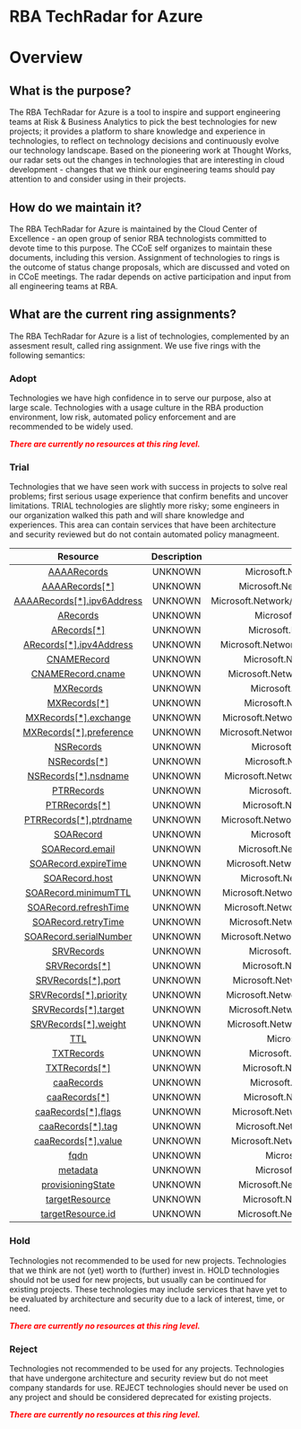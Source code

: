 
RBA TechRadar for Azure
=======================

# Overview

## What is the purpose?


The RBA TechRadar for Azure is a tool to inspire and support engineering teams at Risk & Business Analytics to pick the best technologies for new projects; it provides a platform to share knowledge and experience in technologies, to reflect on technology decisions and continuously evolve our technology landscape.  Based on the pioneering work at Thought Works, our radar sets out the changes in technologies that are interesting in cloud development - changes that we think our engineering teams should pay attention to and consider using in their projects.
## How do we maintain it?


The RBA TechRadar for Azure is maintained by the Cloud Center of Excellence - an open group of senior RBA technologists committed to devote time to this purpose.  The CCoE self organizes to maintain these documents, including this version.  Assignment of technologies to rings is the outcome of status change proposals, which are discussed and voted on in CCoE meetings.  The radar depends on active participation and input from all engineering teams at RBA.
## What are the current ring assignments?


The RBA TechRadar for Azure is a list of technologies, complemented by an assesment result, called ring assignment.  We use five rings with the following semantics:
### Adopt


Technologies we have high confidence in to serve our purpose, also at large scale.  Technologies with a usage culture in the RBA production environment, low risk, automated policy enforcement and are recommended to be widely used.  
  
***<font color="red"> There are currently no resources at this ring level. </font>***
### Trial


Technologies that we have seen work with success in projects to solve real problems;  first serious usage experience that confirm benefits and uncover limitations.  TRIAL technologies are slightly more risky; some engineers in our organization walked this path and will share knowledge and experiences.  This area can contain services that have been architecture and security reviewed but do not contain automated policy managmeent.  

|Resource|Description|Path|Status|
| :---: | :---: | :---: | :---: |
|[AAAARecords](https://github.com/openrba/python-azure-techradar/blob/master/Microsoft.Network/dnszones/TXT/AAAARecords)|UNKNOWN|Microsoft.Network/dnszones/TXT/AAAARecords|TRIAL|
|[AAAARecords[*]](https://github.com/openrba/python-azure-techradar/blob/master/Microsoft.Network/dnszones/TXT/AAAARecords[*])|UNKNOWN|Microsoft.Network/dnszones/TXT/AAAARecords[*]|TRIAL|
|[AAAARecords[*].ipv6Address](https://github.com/openrba/python-azure-techradar/blob/master/Microsoft.Network/dnszones/TXT/AAAARecords[*].ipv6Address)|UNKNOWN|Microsoft.Network/dnszones/TXT/AAAARecords[*].ipv6Address|TRIAL|
|[ARecords](https://github.com/openrba/python-azure-techradar/blob/master/Microsoft.Network/dnszones/TXT/ARecords)|UNKNOWN|Microsoft.Network/dnszones/TXT/ARecords|TRIAL|
|[ARecords[*]](https://github.com/openrba/python-azure-techradar/blob/master/Microsoft.Network/dnszones/TXT/ARecords[*])|UNKNOWN|Microsoft.Network/dnszones/TXT/ARecords[*]|TRIAL|
|[ARecords[*].ipv4Address](https://github.com/openrba/python-azure-techradar/blob/master/Microsoft.Network/dnszones/TXT/ARecords[*].ipv4Address)|UNKNOWN|Microsoft.Network/dnszones/TXT/ARecords[*].ipv4Address|TRIAL|
|[CNAMERecord](https://github.com/openrba/python-azure-techradar/blob/master/Microsoft.Network/dnszones/TXT/CNAMERecord)|UNKNOWN|Microsoft.Network/dnszones/TXT/CNAMERecord|TRIAL|
|[CNAMERecord.cname](https://github.com/openrba/python-azure-techradar/blob/master/Microsoft.Network/dnszones/TXT/CNAMERecord.cname)|UNKNOWN|Microsoft.Network/dnszones/TXT/CNAMERecord.cname|TRIAL|
|[MXRecords](https://github.com/openrba/python-azure-techradar/blob/master/Microsoft.Network/dnszones/TXT/MXRecords)|UNKNOWN|Microsoft.Network/dnszones/TXT/MXRecords|TRIAL|
|[MXRecords[*]](https://github.com/openrba/python-azure-techradar/blob/master/Microsoft.Network/dnszones/TXT/MXRecords[*])|UNKNOWN|Microsoft.Network/dnszones/TXT/MXRecords[*]|TRIAL|
|[MXRecords[*].exchange](https://github.com/openrba/python-azure-techradar/blob/master/Microsoft.Network/dnszones/TXT/MXRecords[*].exchange)|UNKNOWN|Microsoft.Network/dnszones/TXT/MXRecords[*].exchange|TRIAL|
|[MXRecords[*].preference](https://github.com/openrba/python-azure-techradar/blob/master/Microsoft.Network/dnszones/TXT/MXRecords[*].preference)|UNKNOWN|Microsoft.Network/dnszones/TXT/MXRecords[*].preference|TRIAL|
|[NSRecords](https://github.com/openrba/python-azure-techradar/blob/master/Microsoft.Network/dnszones/TXT/NSRecords)|UNKNOWN|Microsoft.Network/dnszones/TXT/NSRecords|TRIAL|
|[NSRecords[*]](https://github.com/openrba/python-azure-techradar/blob/master/Microsoft.Network/dnszones/TXT/NSRecords[*])|UNKNOWN|Microsoft.Network/dnszones/TXT/NSRecords[*]|TRIAL|
|[NSRecords[*].nsdname](https://github.com/openrba/python-azure-techradar/blob/master/Microsoft.Network/dnszones/TXT/NSRecords[*].nsdname)|UNKNOWN|Microsoft.Network/dnszones/TXT/NSRecords[*].nsdname|TRIAL|
|[PTRRecords](https://github.com/openrba/python-azure-techradar/blob/master/Microsoft.Network/dnszones/TXT/PTRRecords)|UNKNOWN|Microsoft.Network/dnszones/TXT/PTRRecords|TRIAL|
|[PTRRecords[*]](https://github.com/openrba/python-azure-techradar/blob/master/Microsoft.Network/dnszones/TXT/PTRRecords[*])|UNKNOWN|Microsoft.Network/dnszones/TXT/PTRRecords[*]|TRIAL|
|[PTRRecords[*].ptrdname](https://github.com/openrba/python-azure-techradar/blob/master/Microsoft.Network/dnszones/TXT/PTRRecords[*].ptrdname)|UNKNOWN|Microsoft.Network/dnszones/TXT/PTRRecords[*].ptrdname|TRIAL|
|[SOARecord](https://github.com/openrba/python-azure-techradar/blob/master/Microsoft.Network/dnszones/TXT/SOARecord)|UNKNOWN|Microsoft.Network/dnszones/TXT/SOARecord|TRIAL|
|[SOARecord.email](https://github.com/openrba/python-azure-techradar/blob/master/Microsoft.Network/dnszones/TXT/SOARecord.email)|UNKNOWN|Microsoft.Network/dnszones/TXT/SOARecord.email|TRIAL|
|[SOARecord.expireTime](https://github.com/openrba/python-azure-techradar/blob/master/Microsoft.Network/dnszones/TXT/SOARecord.expireTime)|UNKNOWN|Microsoft.Network/dnszones/TXT/SOARecord.expireTime|TRIAL|
|[SOARecord.host](https://github.com/openrba/python-azure-techradar/blob/master/Microsoft.Network/dnszones/TXT/SOARecord.host)|UNKNOWN|Microsoft.Network/dnszones/TXT/SOARecord.host|TRIAL|
|[SOARecord.minimumTTL](https://github.com/openrba/python-azure-techradar/blob/master/Microsoft.Network/dnszones/TXT/SOARecord.minimumTTL)|UNKNOWN|Microsoft.Network/dnszones/TXT/SOARecord.minimumTTL|TRIAL|
|[SOARecord.refreshTime](https://github.com/openrba/python-azure-techradar/blob/master/Microsoft.Network/dnszones/TXT/SOARecord.refreshTime)|UNKNOWN|Microsoft.Network/dnszones/TXT/SOARecord.refreshTime|TRIAL|
|[SOARecord.retryTime](https://github.com/openrba/python-azure-techradar/blob/master/Microsoft.Network/dnszones/TXT/SOARecord.retryTime)|UNKNOWN|Microsoft.Network/dnszones/TXT/SOARecord.retryTime|TRIAL|
|[SOARecord.serialNumber](https://github.com/openrba/python-azure-techradar/blob/master/Microsoft.Network/dnszones/TXT/SOARecord.serialNumber)|UNKNOWN|Microsoft.Network/dnszones/TXT/SOARecord.serialNumber|TRIAL|
|[SRVRecords](https://github.com/openrba/python-azure-techradar/blob/master/Microsoft.Network/dnszones/TXT/SRVRecords)|UNKNOWN|Microsoft.Network/dnszones/TXT/SRVRecords|TRIAL|
|[SRVRecords[*]](https://github.com/openrba/python-azure-techradar/blob/master/Microsoft.Network/dnszones/TXT/SRVRecords[*])|UNKNOWN|Microsoft.Network/dnszones/TXT/SRVRecords[*]|TRIAL|
|[SRVRecords[*].port](https://github.com/openrba/python-azure-techradar/blob/master/Microsoft.Network/dnszones/TXT/SRVRecords[*].port)|UNKNOWN|Microsoft.Network/dnszones/TXT/SRVRecords[*].port|TRIAL|
|[SRVRecords[*].priority](https://github.com/openrba/python-azure-techradar/blob/master/Microsoft.Network/dnszones/TXT/SRVRecords[*].priority)|UNKNOWN|Microsoft.Network/dnszones/TXT/SRVRecords[*].priority|TRIAL|
|[SRVRecords[*].target](https://github.com/openrba/python-azure-techradar/blob/master/Microsoft.Network/dnszones/TXT/SRVRecords[*].target)|UNKNOWN|Microsoft.Network/dnszones/TXT/SRVRecords[*].target|TRIAL|
|[SRVRecords[*].weight](https://github.com/openrba/python-azure-techradar/blob/master/Microsoft.Network/dnszones/TXT/SRVRecords[*].weight)|UNKNOWN|Microsoft.Network/dnszones/TXT/SRVRecords[*].weight|TRIAL|
|[TTL](https://github.com/openrba/python-azure-techradar/blob/master/Microsoft.Network/dnszones/TXT/TTL)|UNKNOWN|Microsoft.Network/dnszones/TXT/TTL|TRIAL|
|[TXTRecords](https://github.com/openrba/python-azure-techradar/blob/master/Microsoft.Network/dnszones/TXT/TXTRecords)|UNKNOWN|Microsoft.Network/dnszones/TXT/TXTRecords|TRIAL|
|[TXTRecords[*]](https://github.com/openrba/python-azure-techradar/blob/master/Microsoft.Network/dnszones/TXT/TXTRecords[*])|UNKNOWN|Microsoft.Network/dnszones/TXT/TXTRecords[*]|TRIAL|
|[caaRecords](https://github.com/openrba/python-azure-techradar/blob/master/Microsoft.Network/dnszones/TXT/caaRecords)|UNKNOWN|Microsoft.Network/dnszones/TXT/caaRecords|TRIAL|
|[caaRecords[*]](https://github.com/openrba/python-azure-techradar/blob/master/Microsoft.Network/dnszones/TXT/caaRecords[*])|UNKNOWN|Microsoft.Network/dnszones/TXT/caaRecords[*]|TRIAL|
|[caaRecords[*].flags](https://github.com/openrba/python-azure-techradar/blob/master/Microsoft.Network/dnszones/TXT/caaRecords[*].flags)|UNKNOWN|Microsoft.Network/dnszones/TXT/caaRecords[*].flags|TRIAL|
|[caaRecords[*].tag](https://github.com/openrba/python-azure-techradar/blob/master/Microsoft.Network/dnszones/TXT/caaRecords[*].tag)|UNKNOWN|Microsoft.Network/dnszones/TXT/caaRecords[*].tag|TRIAL|
|[caaRecords[*].value](https://github.com/openrba/python-azure-techradar/blob/master/Microsoft.Network/dnszones/TXT/caaRecords[*].value)|UNKNOWN|Microsoft.Network/dnszones/TXT/caaRecords[*].value|TRIAL|
|[fqdn](https://github.com/openrba/python-azure-techradar/blob/master/Microsoft.Network/dnszones/TXT/fqdn)|UNKNOWN|Microsoft.Network/dnszones/TXT/fqdn|TRIAL|
|[metadata](https://github.com/openrba/python-azure-techradar/blob/master/Microsoft.Network/dnszones/TXT/metadata)|UNKNOWN|Microsoft.Network/dnszones/TXT/metadata|TRIAL|
|[provisioningState](https://github.com/openrba/python-azure-techradar/blob/master/Microsoft.Network/dnszones/TXT/provisioningState)|UNKNOWN|Microsoft.Network/dnszones/TXT/provisioningState|TRIAL|
|[targetResource](https://github.com/openrba/python-azure-techradar/blob/master/Microsoft.Network/dnszones/TXT/targetResource)|UNKNOWN|Microsoft.Network/dnszones/TXT/targetResource|TRIAL|
|[targetResource.id](https://github.com/openrba/python-azure-techradar/blob/master/Microsoft.Network/dnszones/TXT/targetResource.id)|UNKNOWN|Microsoft.Network/dnszones/TXT/targetResource.id|TRIAL|

### Hold


Technologies not recommended to be used for new projects. Technologies that we think are not (yet) worth to (further) invest in.  HOLD technologies should not be used for new projects, but usually can be continued for existing projects.  These technologies may include services that have yet to be evaluated by architecture and security due to a lack of interest, time, or need.  
  
***<font color="red"> There are currently no resources at this ring level. </font>***
### Reject


Technologies not recommended to be used for any projects. Technologies that have undergone architecture and security review but do not meet company standards for use.  REJECT technologies should never be used on any project and should be considered deprecated for existing projects.  
  
***<font color="red"> There are currently no resources at this ring level. </font>***
